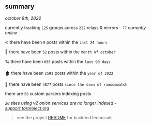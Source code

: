 
## summary
_october 8th, 2022_

currently tracking `125` groups across `222` relays & mirrors - _`77` currently online_

⏲ there have been `8` posts within the `last 24 hours`

🦈 there have been `52` posts within the `month of october`

🪐 there have been `655` posts within the `last 90 days`

🏚 there have been `2591` posts within the `year of 2022`

🦕 there have been `4877` posts `since the dawn of ransomwatch`

there are `58` custom parsers indexing posts

_`20` sites using v2 onion services are no longer indexed - [support.torproject.org](https://support.torproject.org/onionservices/v2-deprecation/)_

> see the project [README](https://github.com/joshhighet/ransomwatch#ransomwatch--) for backend technicals
